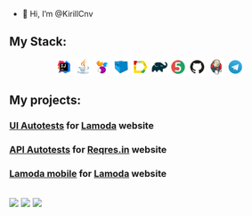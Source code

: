 - 👋 Hi, I’m @KirillCnv

## My Stack:
 <p align="center">
<img width="6%" title="Idea" src="image/logo/Idea.svg">
<img width="6%" title="Java" src="image/logo/Java.svg">
<img width="6%" title="Selenide" src="image/logo/Selenide.svg">
<img width="6%" title="Selenoid" src="image/logo/Selenoid.svg">
<img width="6%" title="Allure Report" src="image/logo/Allure.svg">
<img width="6%" title="Gradle" src="image/logo/Gradle.svg">
<img width="6%" title="JUnit5" src="image/logo/Junit5.svg">
<img width="6%" title="GitHub" src="image/logo/GitHub.svg">
<img width="6%" title="Jenkins" src="image/logo/Jenkins.svg">
<img width="6%" title="Telegram" src="image/logo/Telegram.svg">
</p>

## My projects:
###  <a target="_blank" href="https://github.com/KirillCnv/HW_11">UI Autotests</a> for <a target="_blank" href="https://www.lamoda.ru/"> Lamoda</a> website
###  <a target="_blank" href="https://github.com/KirillCnv/HW_12_REST-API">API Autotests</a> for <a target="_blank" href="https://reqres.in/"> Reqres.in</a> website
###  <a target="_blank" href="https://github.com/KirillCnv/Project_Mobile_autotesting_Lamoda">Lamoda mobile</a> for <a target="_blank" href="https://www.lamoda.ru/"> Lamoda</a> website


![](http://github-profile-summary-cards.vercel.app/api/cards/stats?username=KirillCnv)
![](http://github-profile-summary-cards.vercel.app/api/cards/repos-per-language?username=KirillCnv)
![](https://github-profile-summary-cards.vercel.app/api/cards/profile-details?username=KirillCnv)
---